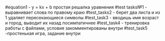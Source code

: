 #equation1 - y = kx + b простая решалка уравнения
#test tasks№1 - выравнивает слова по правому краю
#test_tasks2 - берет два листа и из 1 удаляет пересекающиеся символы
#test_task3 - вводишь имя возраст и город, выводит их назад посимпатичнее
#test_task4 - тренировка работы с файлами, условия закомментированы внутри
#test_task5 -простенькая игра, задание внутри